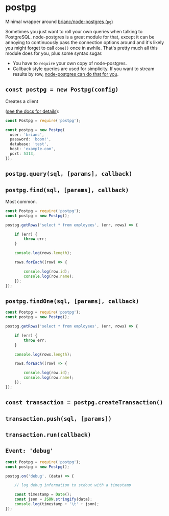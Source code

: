 # postpg

Minimal wrapper around
[brianc/node-postgres (`pg`)](https://github.com/brianc/node-postgres)

Sometimes you just want to roll your own queries when talking to PostgreSQL.
node-postgres is a great module for that,
except it can be annoying to continuously pass the connection options around
and it's likely you might forget to call `done()` once in awhile.
That's pretty much all this module does for you, plus some syntax sugar.

* You have to `require` your own copy of node-postgres.
* Callback style queries are used for simplicity. If you want to stream results by row,
  [node-postgres can do that for you](https://github.com/brianc/node-postgres/wiki/Query).

## `const postpg = new Postpg(config)`

Creates a client

([see the docs for details](https://github.com/brianc/node-postgres/wiki/Client#new-clientobject-config--client)):

```js
const Postpg = require('postpg');

const postpg = new Postpg(
  user: 'brianc',
  password: 'boom!',
  database: 'test',
  host: 'example.com',
  port: 5313,
});
```


## `postpg.query(sql, [params], callback)`



## `postpg.find(sql, [params], callback)`

Most common.

```js
const Postpg = require('postpg');
const postpg = new Postpg();

postpg.getRows('select * from employees', (err, rows) => {

    if (err) {
        throw err;
    }

    console.log(rows.length);

    rows.forEach((row) => {

        console.log(row.id);
        console.log(row.name);
    });
});
```


## `postpg.findOne(sql, [params], callback)`


```js
const Postpg = require('postpg');
const postpg = new Postpg();

postpg.getRows('select * from employees', (err, rows) => {

    if (err) {
        throw err;
    }

    console.log(rows.length);

    rows.forEach((row) => {

        console.log(row.id);
        console.log(row.name);
    });
});
```


## `const transaction = postpg.createTransaction()`



## `transaction.push(sql, [params])`


## `transaction.run(callback)`



## `Event: 'debug'`


```js
const Postpg = require('postpg');
const postpg = new Postpg();

postpg.on('debug', (data) => {

    // log debug information to stdout with a timestamp

    const timestamp = Date();
    const json = JSON.stringify(data);
    console.log(timestamp + '\t' + json);
});
```
